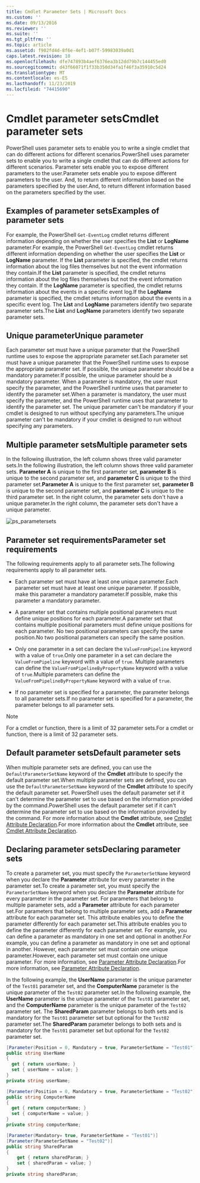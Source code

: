 ```yaml
---
title: Cmdlet Parameter Sets | Microsoft Docs
ms.custom: ''
ms.date: 09/13/2016
ms.reviewer: ''
ms.suite: ''
ms.tgt_pltfrm: ''
ms.topic: article
ms.assetid: f902fd4d-8f6e-4ef1-b07f-59983039a0d1
caps.latest.revision: 10
ms.openlocfilehash: dfe747893b4aef6376ea3b12dd79b7c144455ed0
ms.sourcegitcommit: d43f66071f1f33b350d34fa1f46f3a35910c5d24
ms.translationtype: MT
ms.contentlocale: es-ES
ms.lasthandoff: 11/23/2019
ms.locfileid: "74415690"
---
```

# <a name="cmdlet-parameter-sets"></a><span data-ttu-id="af27d-102">Cmdlet parameter sets</span><span class="sxs-lookup"><span data-stu-id="af27d-102">Cmdlet parameter sets</span></span>

<span data-ttu-id="af27d-103">PowerShell uses parameter sets to enable you to write a single cmdlet that can do different actions for different scenarios.</span><span class="sxs-lookup"><span data-stu-id="af27d-103">PowerShell uses parameter sets to enable you to write a single cmdlet that can do different actions for different scenarios.</span></span> <span data-ttu-id="af27d-104">Parameter sets enable you to expose different parameters to the user.</span><span class="sxs-lookup"><span data-stu-id="af27d-104">Parameter sets enable you to expose different parameters to the user.</span></span> <span data-ttu-id="af27d-105">And, to return different information based on the parameters specified by the user.</span><span class="sxs-lookup"><span data-stu-id="af27d-105">And, to return different information based on the parameters specified by the user.</span></span>

## <a name="examples-of-parameter-sets"></a><span data-ttu-id="af27d-106">Examples of parameter sets</span><span class="sxs-lookup"><span data-stu-id="af27d-106">Examples of parameter sets</span></span>

<span data-ttu-id="af27d-107">For example, the PowerShell `Get-EventLog` cmdlet returns different information depending on whether the user specifies the **List** or **LogName** parameter.</span><span class="sxs-lookup"><span data-stu-id="af27d-107">For example, the PowerShell `Get-EventLog` cmdlet returns different information depending on whether the user specifies the **List** or **LogName** parameter.</span></span> <span data-ttu-id="af27d-108">If the **List** parameter is specified, the cmdlet returns information about the log files themselves but not the event information they contain.</span><span class="sxs-lookup"><span data-stu-id="af27d-108">If the **List** parameter is specified, the cmdlet returns information about the log files themselves but not the event information they contain.</span></span> <span data-ttu-id="af27d-109">If the **LogName** parameter is specified, the cmdlet returns information about the events in a specific event log.</span><span class="sxs-lookup"><span data-stu-id="af27d-109">If the **LogName** parameter is specified, the cmdlet returns information about the events in a specific event log.</span></span> <span data-ttu-id="af27d-110">The **List** and **LogName** parameters identify two separate parameter sets.</span><span class="sxs-lookup"><span data-stu-id="af27d-110">The **List** and **LogName** parameters identify two separate parameter sets.</span></span>

## <a name="unique-parameter"></a><span data-ttu-id="af27d-111">Unique parameter</span><span class="sxs-lookup"><span data-stu-id="af27d-111">Unique parameter</span></span>

<span data-ttu-id="af27d-112">Each parameter set must have a unique parameter that the PowerShell runtime uses to expose the appropriate parameter set.</span><span class="sxs-lookup"><span data-stu-id="af27d-112">Each parameter set must have a unique parameter that the PowerShell runtime uses to expose the appropriate parameter set.</span></span> <span data-ttu-id="af27d-113">If possible, the unique parameter should be a mandatory parameter.</span><span class="sxs-lookup"><span data-stu-id="af27d-113">If possible, the unique parameter should be a mandatory parameter.</span></span> <span data-ttu-id="af27d-114">When a parameter is mandatory, the user must specify the parameter, and the PowerShell runtime uses that parameter to identify the parameter set.</span><span class="sxs-lookup"><span data-stu-id="af27d-114">When a parameter is mandatory, the user must specify the parameter, and the PowerShell runtime uses that parameter to identify the parameter set.</span></span> <span data-ttu-id="af27d-115">The unique parameter can't be mandatory if your cmdlet is designed to run without specifying any parameters.</span><span class="sxs-lookup"><span data-stu-id="af27d-115">The unique parameter can't be mandatory if your cmdlet is designed to run without specifying any parameters.</span></span>

## <a name="multiple-parameter-sets"></a><span data-ttu-id="af27d-116">Multiple parameter sets</span><span class="sxs-lookup"><span data-stu-id="af27d-116">Multiple parameter sets</span></span>

<span data-ttu-id="af27d-117">In the following illustration, the left column shows three valid parameter sets.</span><span class="sxs-lookup"><span data-stu-id="af27d-117">In the following illustration, the left column shows three valid parameter sets.</span></span> <span data-ttu-id="af27d-118">**Parameter A** is unique to the first parameter set, **parameter B** is unique to the second parameter set, and **parameter C** is unique to the third parameter set.</span><span class="sxs-lookup"><span data-stu-id="af27d-118">**Parameter A** is unique to the first parameter set, **parameter B** is unique to the second parameter set, and **parameter C** is unique to the third parameter set.</span></span> <span data-ttu-id="af27d-119">In the right column, the parameter sets don't have a unique parameter.</span><span class="sxs-lookup"><span data-stu-id="af27d-119">In the right column, the parameter sets don't have a unique parameter.</span></span>

![ps_parametersets](../media/ps-parametersets.gif)

## <a name="parameter-set-requirements"></a><span data-ttu-id="af27d-121">Parameter set requirements</span><span class="sxs-lookup"><span data-stu-id="af27d-121">Parameter set requirements</span></span>

<span data-ttu-id="af27d-122">The following requirements apply to all parameter sets.</span><span class="sxs-lookup"><span data-stu-id="af27d-122">The following requirements apply to all parameter sets.</span></span>

- <span data-ttu-id="af27d-123">Each parameter set must have at least one unique parameter.</span><span class="sxs-lookup"><span data-stu-id="af27d-123">Each parameter set must have at least one unique parameter.</span></span> <span data-ttu-id="af27d-124">If possible, make this parameter a mandatory parameter.</span><span class="sxs-lookup"><span data-stu-id="af27d-124">If possible, make this parameter a mandatory parameter.</span></span>

- <span data-ttu-id="af27d-125">A parameter set that contains multiple positional parameters must define unique positions for each parameter.</span><span class="sxs-lookup"><span data-stu-id="af27d-125">A parameter set that contains multiple positional parameters must define unique positions for each parameter.</span></span> <span data-ttu-id="af27d-126">No two positional parameters can specify the same position.</span><span class="sxs-lookup"><span data-stu-id="af27d-126">No two positional parameters can specify the same position.</span></span>

- <span data-ttu-id="af27d-127">Only one parameter in a set can declare the `ValueFromPipeline` keyword with a value of `true`.</span><span class="sxs-lookup"><span data-stu-id="af27d-127">Only one parameter in a set can declare the `ValueFromPipeline` keyword with a value of `true`.</span></span>
  <span data-ttu-id="af27d-128">Multiple parameters can define the `ValueFromPipelineByPropertyName` keyword with a value of `true`.</span><span class="sxs-lookup"><span data-stu-id="af27d-128">Multiple parameters can define the `ValueFromPipelineByPropertyName` keyword with a value of `true`.</span></span>

- <span data-ttu-id="af27d-129">If no parameter set is specified for a parameter, the parameter belongs to all parameter sets.</span><span class="sxs-lookup"><span data-stu-id="af27d-129">If no parameter set is specified for a parameter, the parameter belongs to all parameter sets.</span></span>

> [!NOTE]
> <span data-ttu-id="af27d-130">For a cmdlet or function, there is a limit of 32 parameter sets.</span><span class="sxs-lookup"><span data-stu-id="af27d-130">For a cmdlet or function, there is a limit of 32 parameter sets.</span></span>

## <a name="default-parameter-sets"></a><span data-ttu-id="af27d-131">Default parameter sets</span><span class="sxs-lookup"><span data-stu-id="af27d-131">Default parameter sets</span></span>

<span data-ttu-id="af27d-132">When multiple parameter sets are defined, you can use the `DefaultParameterSetName` keyword of the **Cmdlet** attribute to specify the default parameter set.</span><span class="sxs-lookup"><span data-stu-id="af27d-132">When multiple parameter sets are defined, you can use the `DefaultParameterSetName` keyword of the **Cmdlet** attribute to specify the default parameter set.</span></span> <span data-ttu-id="af27d-133">PowerShell uses the default parameter set if it can't determine the parameter set to use based on the information provided by the command.</span><span class="sxs-lookup"><span data-stu-id="af27d-133">PowerShell uses the default parameter set if it can't determine the parameter set to use based on the information provided by the command.</span></span> <span data-ttu-id="af27d-134">For more information about the **Cmdlet** attribute, see [Cmdlet Attribute Declaration](./cmdlet-attribute-declaration.md).</span><span class="sxs-lookup"><span data-stu-id="af27d-134">For more information about the **Cmdlet** attribute, see [Cmdlet Attribute Declaration](./cmdlet-attribute-declaration.md).</span></span>

## <a name="declaring-parameter-sets"></a><span data-ttu-id="af27d-135">Declaring parameter sets</span><span class="sxs-lookup"><span data-stu-id="af27d-135">Declaring parameter sets</span></span>

<span data-ttu-id="af27d-136">To create a parameter set, you must specify the `ParameterSetName` keyword when you declare the **Parameter** attribute for every parameter in the parameter set.</span><span class="sxs-lookup"><span data-stu-id="af27d-136">To create a parameter set, you must specify the `ParameterSetName` keyword when you declare the **Parameter** attribute for every parameter in the parameter set.</span></span> <span data-ttu-id="af27d-137">For parameters that belong to multiple parameter sets, add a **Parameter** attribute for each parameter set.</span><span class="sxs-lookup"><span data-stu-id="af27d-137">For parameters that belong to multiple parameter sets, add a **Parameter** attribute for each parameter set.</span></span> <span data-ttu-id="af27d-138">This attribute enables you to define the parameter differently for each parameter set.</span><span class="sxs-lookup"><span data-stu-id="af27d-138">This attribute enables you to define the parameter differently for each parameter set.</span></span> <span data-ttu-id="af27d-139">For example, you can define a parameter as mandatory in one set and optional in another.</span><span class="sxs-lookup"><span data-stu-id="af27d-139">For example, you can define a parameter as mandatory in one set and optional in another.</span></span> <span data-ttu-id="af27d-140">However, each parameter set must contain one unique parameter.</span><span class="sxs-lookup"><span data-stu-id="af27d-140">However, each parameter set must contain one unique parameter.</span></span> <span data-ttu-id="af27d-141">For more information, see [Parameter Attribute Declaration](parameter-attribute-declaration.md).</span><span class="sxs-lookup"><span data-stu-id="af27d-141">For more information, see [Parameter Attribute Declaration](parameter-attribute-declaration.md).</span></span>

<span data-ttu-id="af27d-142">In the following example, the **UserName** parameter is the unique parameter of the `Test01` parameter set, and the **ComputerName** parameter is the unique parameter of the `Test02` parameter set.</span><span class="sxs-lookup"><span data-stu-id="af27d-142">In the following example, the **UserName** parameter is the unique parameter of the `Test01` parameter set, and the **ComputerName** parameter is the unique parameter of the `Test02` parameter set.</span></span> <span data-ttu-id="af27d-143">The **SharedParam** parameter belongs to both sets and is mandatory for the `Test01` parameter set but optional for the `Test02` parameter set.</span><span class="sxs-lookup"><span data-stu-id="af27d-143">The **SharedParam** parameter belongs to both sets and is mandatory for the `Test01` parameter set but optional for the `Test02` parameter set.</span></span>

```csharp
[Parameter(Position = 0, Mandatory = true, ParameterSetName = "Test01")]
public string UserName
{
  get { return userName; }
  set { userName = value; }
}
private string userName;

[Parameter(Position = 0, Mandatory = true, ParameterSetName = "Test02")]
public string ComputerName
{
  get { return computerName; }
  set { computerName = value; }
}
private string computerName;

[Parameter(Mandatory= true, ParameterSetName = "Test01")]
[Parameter(ParameterSetName = "Test02")]
public string SharedParam
{
    get { return sharedParam; }
    set { sharedParam = value; }
}
private string sharedParam;
```

